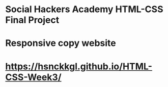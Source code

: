 # Social Hackers Academy HTML-CSS Final Project
# Responsive copy website
# https://hsnckkgl.github.io/HTML-CSS-Week3/

